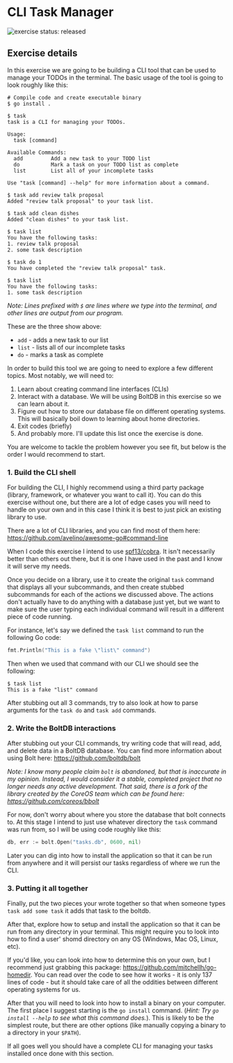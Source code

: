# CLI Task Manager

![exercise status: released](https://img.shields.io/badge/exercise%20status-released-green.svg?style=for-the-badge)

## Exercise details

In this exercise we are going to be building a CLI tool that can be used to manage your TODOs in the terminal. The basic usage of the tool is going to look roughly like this:

```
# Compile code and create executable binary
$ go install .

$ task
task is a CLI for managing your TODOs.

Usage:
  task [command]

Available Commands:
  add         Add a new task to your TODO list
  do          Mark a task on your TODO list as complete
  list        List all of your incomplete tasks

Use "task [command] --help" for more information about a command.

$ task add review talk proposal
Added "review talk proposal" to your task list.

$ task add clean dishes
Added "clean dishes" to your task list.

$ task list
You have the following tasks:
1. review talk proposal
2. some task description

$ task do 1
You have completed the "review talk proposal" task.

$ task list
You have the following tasks:
1. some task description
```

*Note: Lines prefixed with `$` are lines where we type into the terminal, and other lines are output from our program.*

These are the three show above:

- `add` - adds a new task to our list
- `list` - lists all of our incomplete tasks
- `do` - marks a task as complete

In order to build this tool we are going to need to explore a few different topics. Most notably, we will need to:

1. Learn about creating command line interfaces (CLIs)
2. Interact with a database. We will be using BoltDB in this exercise so we can learn about it.
3. Figure out how to store our database file on different operating systems. This will basically boil down to learning about home directories.
4. Exit codes (briefly)
5. And probably more. I'll update this list once the exercise is done.

You are welcome to tackle the problem however you see fit, but below is the order I would recommend to start.

### 1. Build the CLI shell

For building the CLI, I highly recommend using a third party package (library, framework, or whatever you want to call it). You can do this exercise without one, but there are a lot of edge cases you will need to handle on your own and in this case I think it is best to just pick an existing library to use.

There are a lot of CLI libraries, and you can find most of them here: <https://github.com/avelino/awesome-go#command-line>

When I code this exercise I intend to use [spf13/cobra](https://github.com/spf13/cobra). It isn't necessarily better than others out there, but it is one I have used in the past and I know it will serve my needs.

Once you decide on a library, use it to create the original `task` command that displays all your subcommands, and then create stubbed subcommands for each of the actions we discussed above. The actions don't actually have to do anything with a database just yet, but we want to make sure the user typing each individual command will result in a different piece of code running.

For instance, let's say we defined the `task list` command to run the following Go code:

```go
fmt.Println("This is a fake \"list\" command")
```

Then when we used that command with our CLI we should see the following:

```
$ task list
This is a fake "list" command
```

After stubbing out all 3 commands, try to also look at how to parse arguments for the `task do` and `task add` commands.

### 2. Write the BoltDB interactions

After stubbing out your CLI commands, try writing code that will read, add, and delete data in a BoltDB database. You can find more information about using Bolt here: <https://github.com/boltdb/bolt>

*Note: I know many people claim `bolt` is abandoned, but that is inaccurate in my opinion. Instead, I would consider it a stable, completed project that no longer needs any active development. That said, there is a fork of the library created by the CoreOS team which can be found here: <https://github.com/coreos/bbolt>*

For now, don't worry about where you store the database that bolt connects to. At this stage I intend to just use whatever directory the `task` command was run from, so I will be using code roughly like this:

```go
db, err := bolt.Open("tasks.db", 0600, nil)
```

Later you can dig into how to install the application so that it can be run from anywhere and it will persist our tasks regardless of where we run the CLI.

### 3. Putting it all together

Finally, put the two pieces your wrote together so that when someone types `task add some task` it adds that task to the boltdb.

After that, explore how to setup and install the application so that it can be run from any directory in your terminal. This might require you to look into how to find a user' shomd directory on any OS (Windows, Mac OS, Linux, etc).

If you'd like, you can look into how to determine this on your own, but I recommend just grabbing this package: <https://github.com/mitchellh/go-homedir>. You can read over the code to see how it works - it is only 137 lines of code - but it should take care of all the oddities between different operating systems for us.

After that you will need to look into how to install a binary on your computer. The first place I suggest starting is the `go install` command. (*Hint: Try `go install --help` to see what this command does.*). This is likely to be the simplest route, but there are other options (like manually copying a binary to a directory in your `$PATH`).

If all goes well you should have a complete CLI for managing your tasks installed once done with this section.